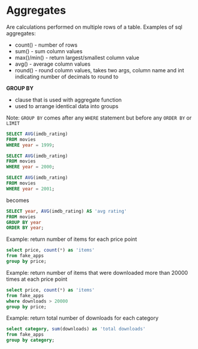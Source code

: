 # Aggregates

Are calculations performed on multiple rows of a table.
Examples of sql aggregates:

- count() - number of rows
- sum() - sum column values
- max()/min() - return largest/smallest column value
- avg() - average column values
- round() - round column values, takes two args, column name and int indicating number of decimals to round to

**GROUP BY**

- clause that is used with aggregate function
- used to arrange identical data into groups

Note: `GROUP BY` comes after any `WHERE` statement but before any `ORDER BY` or `LIMIT`

```sql
SELECT AVG(imdb_rating)
FROM movies
WHERE year = 1999;

SELECT AVG(imdb_rating)
FROM movies
WHERE year = 2000;

SELECT AVG(imdb_rating)
FROM movies
WHERE year = 2001;
```

becomes

```sql
SELECT year, AVG(imdb_rating) AS 'avg rating'
FROM movies
GROUP BY year
ORDER BY year;
```

Example: return number of items for each price point

```sql
select price, count(*) as 'items'
from fake_apps
group by price;
```

Example: return number of items that were downloaded more than 20000 times at each price point

```sql
select price, count(*) as 'items'
from fake_apps
where downloads > 20000
group by price;
```

Example: return total number of downloads for each category

```sql
select category, sum(downloads) as 'total downloads'
from fake_apps
group by category;
```
